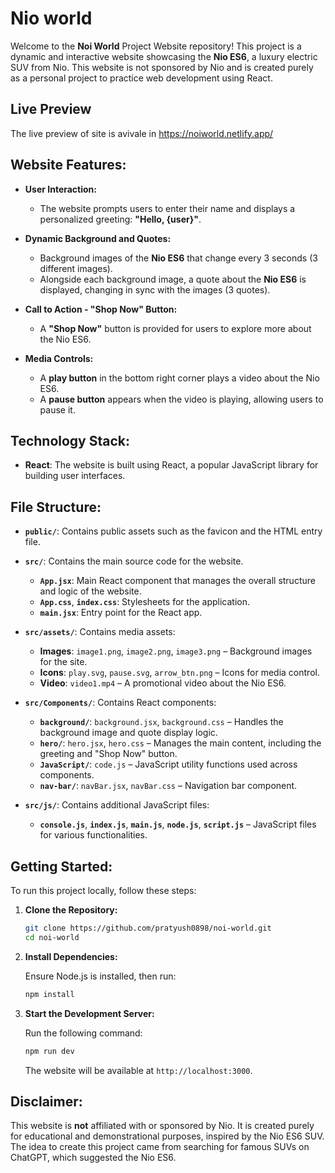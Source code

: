 # Nio world

Welcome to the **Noi World** Project Website repository! This project is a dynamic and interactive website showcasing the **Nio ES6**, a luxury electric SUV from Nio. This website is not sponsored by Nio and is created purely as a personal project to practice web development using React.

## Live Preview

The live preview of site is avivale in https://noiworld.netlify.app/

## Website Features:

- **User Interaction:**
  - The website prompts users to enter their name and displays a personalized greeting: **"Hello, {user}"**.

- **Dynamic Background and Quotes:**
  - Background images of the **Nio ES6** that change every 3 seconds (3 different images).
  - Alongside each background image, a quote about the **Nio ES6** is displayed, changing in sync with the images (3 quotes).

- **Call to Action - "Shop Now" Button:**
  - A **"Shop Now"** button is provided for users to explore more about the Nio ES6.

- **Media Controls:**
  - A **play button** in the bottom right corner plays a video about the Nio ES6.
  - A **pause button** appears when the video is playing, allowing users to pause it.

## **Technology Stack:**

- **React**: The website is built using React, a popular JavaScript library for building user interfaces.

## **File Structure:**

- **`public/`**: Contains public assets such as the favicon and the HTML entry file.
  
- **`src/`**: Contains the main source code for the website.
  - **`App.jsx`**: Main React component that manages the overall structure and logic of the website.
  - **`App.css`**, **`index.css`**: Stylesheets for the application.
  - **`main.jsx`**: Entry point for the React app.
  
- **`src/assets/`**: Contains media assets:
  - **Images**: `image1.png`, `image2.png`, `image3.png` – Background images for the site.
  - **Icons**: `play.svg`, `pause.svg`, `arrow_btn.png` – Icons for media control.
  - **Video**: `video1.mp4` – A promotional video about the Nio ES6.
  
- **`src/Components/`**: Contains React components:
  - **`background/`**: `background.jsx`, `background.css` – Handles the background image and quote display logic.
  - **`hero/`**: `hero.jsx`, `hero.css` – Manages the main content, including the greeting and "Shop Now" button.
  - **`JavaScript/`**: `code.js` – JavaScript utility functions used across components.
  - **`nav-bar/`**: `navBar.jsx`, `navBar.css` – Navigation bar component.

- **`src/js/`**: Contains additional JavaScript files:
  - **`console.js`**, **`index.js`**, **`main.js`**, **`node.js`**, **`script.js`** – JavaScript files for various functionalities.

## **Getting Started:**

To run this project locally, follow these steps:

1. **Clone the Repository:**

   ```bash
   git clone https://github.com/pratyush0898/noi-world.git
   cd noi-world
   ```

2. **Install Dependencies:**

   Ensure Node.js is installed, then run:

   ```bash
   npm install
   ```

3. **Start the Development Server:**

   Run the following command:

   ```bash
   npm run dev
   ```

   The website will be available at `http://localhost:3000`.

## **Disclaimer:**

This website is **not** affiliated with or sponsored by Nio. It is created purely for educational and demonstrational purposes, inspired by the Nio ES6 SUV. The idea to create this project came from searching for famous SUVs on ChatGPT, which suggested the Nio ES6.
